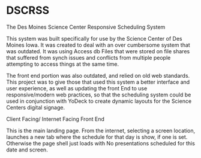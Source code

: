 # DSCRSS


The Des Moines Science Center Responsive Scheduling System

This system was built specifically for use by the Science Center of Des Moines Iowa.
It was created to deal with an over cumbersome system that was outdated. It was using Access db 
Files that were stored on file shares that suffered from synch issues and conflicts from multiple people attempting to access things at the same time.

The front end portion was also outdated, and relied on old web standards.
This project was to give those that used this system a better interface and user experience, as well
as updating the front End to use responsive/modern web practices, so that the scheduling system could be used
in conjunction with YoDeck to create dynamic layouts for the Science Centers digital signage.

Client Facing/ Internet Facing Front End

   This is the main landing page. From the internet, selecting a screen location, launches a new tab 
where the schedule for that day is show, if one is set. Otherwise the page shell just loads with No presentations scheduled for this date and screen.


